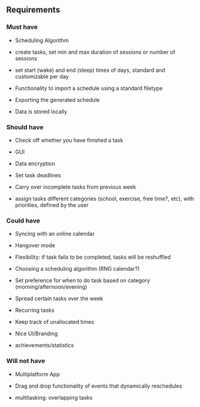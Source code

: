 ## Requirements

### Must have

-   Scheduling Algorithm
    
-   create tasks, set min and max duration of sessions or number of sessions
    
-   set start (wake) and end (sleep) times of days, standard and customizable per day

-   Functionality to import a schedule using a standard filetype
    
-   Exporting the generated schedule
    
-   Data is stored locally
    

### Should have

-   Check off whether you have finished a task
    
-   GUI
    
-   Data encryption
    
-   Set task deadlines
    
-   Carry over incomplete tasks from previous week
    
-   assign tasks different categories (school, exercise, free time?, etc), with priorities, defined by the user
    

### Could have

-   Syncing with an online calendar
    
-   Hangover mode
    
-   Flexibility: if task fails to be completed, tasks will be reshuffled
    
-   Choosing a scheduling algorithm (RNG calendar?)
    
-   Set preference for when to do task based on category (morning/afternoon/evening)
    
-   Spread certain tasks over the week
    
-   Recurring tasks
    
-   Keep track of unallocated times
    
-   Nice UI/Branding
    
-   achievements/statistics 
    

### Will not have

-   Multiplatform App
    
-   Drag and drop functionality of events that dynamically reschedules
    
-   multitasking: overlapping tasks
